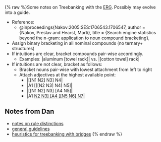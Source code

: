{% raw %}Some notes on Treebanking with the [ERG](https://blog.inductorsoftware.com/docsproto/erg/ErgTop). Possibly may evolve
into a guide.

- Reference:
  - @inproceedings{Nakov:2005:SES:1706543.1706547, author = {Nakov,
Preslav and Hearst, Marti}, title = {Search engine statistics
beyond the n-gram: application to noun compound bracketing},
- Assign binary bracketing in all nominal compounds (no ternary+
structures)
- If intuitions are clear, bracket compounds pair-wise accordingly.
  - Examples: \|aluminum \[towel rack\]\| vs. \|\[cotton towel\]
rack\|
- If intuitions are not clear, bracket as follows:
  - Bracket nouns pair-wise with lowest attachment from left to
right
  - Attach adjectives at the highest available point:
    - \|\[\[N1 N2\] N3\] N4\|
    - \|A1 \[\[\[N2 N3\] N4\] N5\]\|
    - \|\[\[N1 N2\] N3\] \[A4 N5\]\|
    - \|A1 [N2 N3\] \[A4 \[\[N5 N6\]
N7](/N2%20N3%5D%20%5BA4%20%5B%5BN5%20N6%5D%20N7)\|

## Notes from Dan

- [notes on rule distinctions](https://blog.inductorsoftware.com/docsproto/erg/ErgTreebankingRules)
- [general guidelines](https://blog.inductorsoftware.com/docsproto/erg/ErgTreebankingGuidelines)
- [heuristics for treebanking with bridges](https://blog.inductorsoftware.com/docsproto/erg/ErgTreebankingBridges)
<update date omitted for speed>{% endraw %}